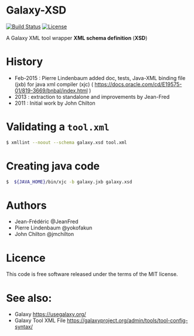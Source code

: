 Galaxy-XSD
==========
[![Build Status](https://travis-ci.org/JeanFred/Galaxy-XSD.svg)](http://travis-ci.org/JeanFred/Galaxy-XSD)
[![License](http://img.shields.io/badge/license-MIT-orange.svg?style=flat)](http://opensource.org/licenses/MIT)

A Galaxy XML tool wrapper __XML schema definition__ (__XSD__) 



# History

* Feb-2015 : Pierre Lindenbaum added doc, tests, Java-XML binding file (jxb) for java xml compiler (xjc)  ( https://docs.oracle.com/cd/E19575-01/819-3669/bnbal/index.html )
* 2013 : extraction to standalone and improvements by Jean-Fred
* 2011 : Initial work by John Chilton

# Validating a `tool.xml`

```bash
$ xmllint --noout --schema galaxy.xsd tool.xml 
```

# Creating java code

```bash
$  ${JAVA_HOME}/bin/xjc -b galaxy.jxb galaxy.xsd 
```


# Authors

* Jean-Frédéric @JeanFred
* Pierre Lindenbaum @yokofakun
* John Chilton @jmchilton


# Licence

This code is free software released under the terms of the MIT license.


# See also:

* Galaxy https://usegalaxy.org/
* Galaxy Tool XML File https://galaxyproject.org/admin/tools/tool-config-syntax/

